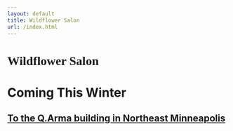 ```yaml
---
layout: default
title: Wildflower Salon
url: /index.html
---
```

<!-- <div class="row">
    <div class="col">
        <div class="text-center">
            <img 
            style="max-height: 400px;" 
            class="img-fluid border border-dark mb-3" 
            src="assets/images/wildflower_logo.jpg" 
            alt="logo"
            >
        </div>
    </div>
</div> -->
<div class="row">
    <div class="col">
        <h1
        class="text-center text-primary"
        style="font-family: 'Playfair Display'"
        >Wildflower Salon</h1>
        <h1 
        class="text-center text-primary"
        >
            <span class="d-inline-block">Coming </span>
            <span class="d-inline-block">This Winter</span>
        </h1>
        <a href="https://goo.gl/maps/9GV8cwifeNmpMW5S7" target="_blank">
            <h2 class="text-center text-primary my-3 text-uppercase">
                <span class="d-inline-block">To the Q.Arma </span>
                <span class="d-inline-block">building in </span>
                <span class="d-inline-block">Northeast Minneapolis</span>
            </h2>
        </a>
        <!-- <a href="/stylists">
            <h1 class="text-center text-primary">Check Out Our Staff</h1>
        </a> -->
    </div>    
</div>